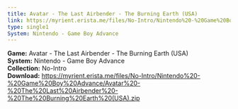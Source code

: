 ```yaml
---
title: Avatar - The Last Airbender - The Burning Earth (USA)
link: https://myrient.erista.me/files/No-Intro/Nintendo%20-%20Game%20Boy%20Advance/Avatar%20-%20The%20Last%20Airbender%20-%20The%20Burning%20Earth%20(USA).zip
type: single1
System: Nintendo - Game Boy Advance
---
```

<b>Game:</b> Avatar - The Last Airbender - The Burning Earth (USA)<br>
<b>System:</b> Nintendo - Game Boy Advance<br>
<b>Collection:</b> No-Intro<br>
<b>Download:</b> https://myrient.erista.me/files/No-Intro/Nintendo%20-%20Game%20Boy%20Advance/Avatar%20-%20The%20Last%20Airbender%20-%20The%20Burning%20Earth%20(USA).zip